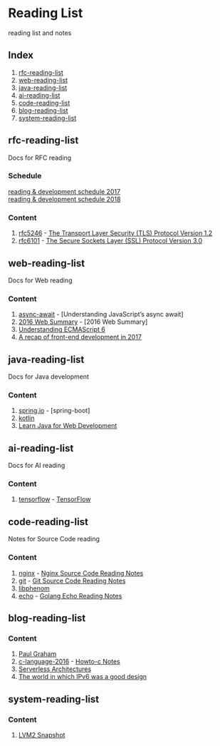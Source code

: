 # Reading List
reading list and notes

## Index
1. [rfc-reading-list](#rfc-reading-list)
1. [web-reading-list](#web-reading-list)
1. [java-reading-list](#java-reading-list)
1. [ai-reading-list](#ai-reading-list)
1. [code-reading-list](#code-reading-list)
1. [blog-reading-list](#blog-reading-list)
1. [system-reading-list](#system-reading-list)

## rfc-reading-list
Docs for RFC reading  

### Schedule
[reading & development schedule 2017](doc/schedule_2017.md)  
[reading & development schedule 2018](doc/schedule_2018.md)  

### Content
1. [rfc5246](https://tools.ietf.org/html/rfc5246) - [The Transport Layer Security (TLS) Protocol Version 1.2]()
1. [rfc6101](https://tools.ietf.org/html/rfc6101) - [The Secure Sockets Layer (SSL) Protocol Version 3.0]()


## web-reading-list
Docs for Web reading

### Content
1. [async-await](https://ponyfoo.com/articles/understanding-javascript-async-await) - [Understanding JavaScript’s async await]  
1. [2016 Web Summary](http://mp.weixin.qq.com/s/eJuNKJA45rJRUlk-DQeJrw) - [2016 Web Summary]  
1. [Understanding ECMAScript 6](https://github.com/nzakas/understandinges6)  
1. [A recap of front-end development in 2017](https://levelup.gitconnected.com/a-recap-of-front-end-development-in-2017-7072ce99e727)  

## java-reading-list
Docs for Java development

### Content
1. [spring.io](https://spring.io/guides) - [spring-boot]  
1. [kotlin](https://kotlinlang.org/docs/reference/)  
1. [Learn Java for Web Development](www.pourzad.com/Programming/Learn%20Java%20for%20Web%20Development.pdf)  

## ai-reading-list
Docs for AI reading

### Content 
1. [tensorflow](https://www.tensorflow.org) - [TensorFlow]()  


## code-reading-list
Notes for Source Code reading

### Content
1. [nginx](https://nginx.org) - [Nginx Source Code Reading Notes]()  
1. [git](https://github.com/git/git) - [Git Source Code Reading Notes]()  
1. [libphenom](https://github.com/facebook/libphenom.git)  
1. [echo](https://github.com/labstack/echo) - [Golang Echo Reading Notes](doc/echo.md)  

## blog-reading-list

### Content
1. [Paul Graham](http://paulgraham.com/index.html)  
1. [c-language-2016](https://matt.sh/howto-c) - [Howto-c Notes]()  
1. [Serverless Architectures](https://martinfowler.com/articles/serverless.html)  
1. [The world in which IPv6 was a good design](http://apenwarr.ca/log/?m=201708#10)  


## system-reading-list

### Content
1. [LVM2 Snapshot](doc/snapshot.md)